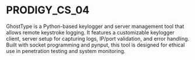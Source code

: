 # PRODIGY_CS_04
GhostType is a Python-based keylogger and server management tool that allows remote keystroke logging. It features a customizable keylogger client, server setup for capturing logs, IP/port validation, and error handling. Built with socket programming and pynput, this tool is designed for ethical use in penetration testing and system monitoring.
